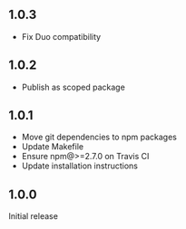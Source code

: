 ## 1.0.3

- Fix Duo compatibility

## 1.0.2

- Publish as scoped package

## 1.0.1

- Move git dependencies to npm packages
- Update Makefile
- Ensure npm@>=2.7.0 on Travis CI
- Update installation instructions

## 1.0.0

Initial release
